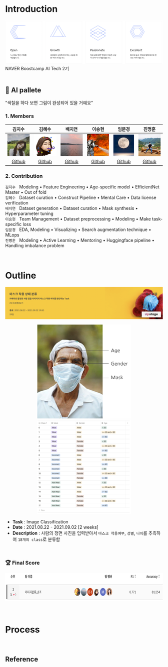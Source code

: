<br/>

# Introduction  
![value_boostcamp](./_img/value_boostcamp.png)  
NAVER Boostcamp AI Tech 2기  
<br/>

## 🎨 AI pallete  
”색칠을 하다 보면 그림이 완성되어 있을 거예요”  
### 1. Members  
   
김지수|김혜수|배지연|이승현|임문경|진명훈 
:-:|:-:|:-:|:-:|:-:|:-:
![image1][image1]|![image2][image2]|![image3][image3]|![image4][image4]|![image5][image5]|![image6][image6]
[Github](https://github.com/memesoo99)|[Github](https://github.com/vgptnv)|[Github](https://github.com/jiiyeon)|[Github](https://github.com/lsh3163)|[Github](https://github.com/larcane97)|[Github](https://github.com/jinmang2)
  
  
### 2. Contribution  
`김지수` &nbsp; Modeling • Feature Engineering • Age-specific model • EfficientNet Master • Out of fold  
`김혜수` &nbsp; Dataset curation • Construct Pipeline • Mental Care • Data license verification  
`배지연` &nbsp; Dataset generation • Dataset curation • Mask synthesis • Hyperparameter tuning  
`이승현` &nbsp; Team Management • Dataset preprocessing • Modeling • Make task-specific loss  
`임문경` &nbsp; EDA, Modeling • Visualizing • Search augmentation technique • MLops  
`진명훈` &nbsp; Modeling • Active Learning • Mentoring • Huggingface pipeline • Handling imbalance problem  

[image1]: ./_img/김지수.jpg
[image2]: ./_img/김혜수.png
[image3]: ./_img/배지연.jpg
[image4]: ./_img/이승현.png
[image5]: ./_img/임문경.png
[image6]: ./_img/진명훈.jpg 
  
<br/>
  
# Outline  
![competition_title](./_img/competition_title.png)

<p align="center">
   <img src="./_img/mask_sample.png" width="300" height="300"> 
   <img src="./_img/class.png" width="300" height="300"> 
</p>
  
- **Task** : Image Classification
- **Date** : 2021.08.22 - 2021.09.02 [2 weeks]
- **Description** : 사람의 정면 사진을 입력받아서 `마스크 착용여부`, `성별`, `나이`를 추측하여 `18개의 class`로 분류함  
<br/>

### 🏆 Final Score  
<p align="center">
   <img src="./_img/final_score.png" width="700" height="90"> 
</p>

<br/>

# Process

<br/>

## Reference

